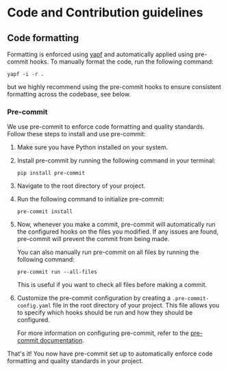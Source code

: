# Code and Contribution guidelines

## Code formatting

Formatting is enforced using [yapf](https://github.com/google/yapf) and automatically applied using pre-commit hooks. To manually format the code, run the following command:

```shell
yapf -i -r .
```
but we highly recommend using the pre-commit hooks to ensure consistent formatting across the codebase, see below.

### Pre-commit

We use pre-commit to enforce code formatting and quality standards. Follow these steps to install and use pre-commit:

1. Make sure you have Python installed on your system.

2. Install pre-commit by running the following command in your terminal:

    ```shell
    pip install pre-commit
    ```

3. Navigate to the root directory of your project.

4. Run the following command to initialize pre-commit:

    ```shell
    pre-commit install
    ```

5. Now, whenever you make a commit, pre-commit will automatically run the configured hooks on the files you modified. If any issues are found, pre-commit will prevent the commit from being made.

    You can also manually run pre-commit on all files by running the following command:

    ```shell
    pre-commit run --all-files
    ```

    This is useful if you want to check all files before making a commit.

6. Customize the pre-commit configuration by creating a `.pre-commit-config.yaml` file in the root directory of your project. This file allows you to specify which hooks should be run and how they should be configured.

    For more information on configuring pre-commit, refer to the [pre-commit documentation](https://pre-commit.com/#configuration).

That's it! You now have pre-commit set up to automatically enforce code formatting and quality standards in your project.
